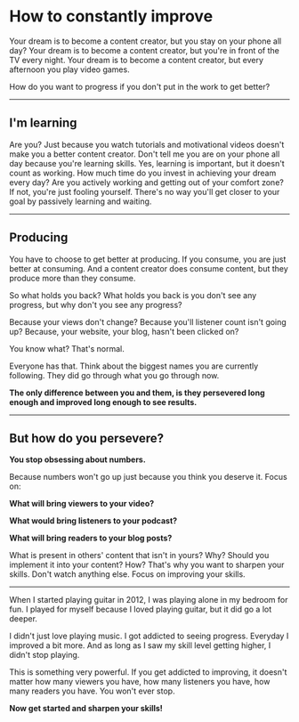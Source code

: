 
# How to constantly improve

Your dream is to become a content creator, but you stay on your phone all day? Your dream is to become a content creator, but you're in front of the TV every night. Your dream is to become a content creator, but every afternoon you play video games.

How do you want to progress if you don't put in the work to get better?

---
## I'm learning

Are you? Just because you watch tutorials and motivational videos doesn't make you a better content creator. Don't tell me you are on your phone all day because you're learning skills. Yes, learning is important, but it doesn't count as working. How much time do you invest in achieving your dream every day? Are you actively working and getting out of your comfort zone? If not, you're just fooling yourself. There's no way you'll get closer to your goal by passively learning and waiting.

---
## Producing

You have to choose to get better at producing. If you consume, you are just better at consuming. And a content  creator does consume content, but they produce more than they consume.

So what holds you back? What holds you back is you don't see any progress, but why don't you see any progress?

Because your views don't change?
Because you'll listener count isn't going up? Because, your website, your blog, hasn't been clicked on?

You know what? That's normal.

Everyone has that. Think about the biggest names you are currently following. They did go through what you go through now.

**The only difference between you and them, is they persevered long enough and improved long enough to see results.**

---
## But how do you persevere?

**You stop obsessing about numbers.**

Because numbers won't go up just because you think you deserve it. Focus on:

**What will bring viewers to your video?**

**What would bring listeners to your podcast?**

**What will bring readers to your blog posts?**

What is present in others' content that isn't in yours? Why? Should you implement it into your content? How?
That's why you want to sharpen your skills.
Don't watch anything else. Focus on improving your skills.


---

When I started playing guitar in 2012,  I was playing alone in my bedroom for fun. I played for myself because I loved playing guitar, but it did go a lot deeper.

I didn't just love playing music. I got addicted to seeing progress. Everyday I improved a bit more. And as long as I saw my skill level getting higher, I didn't stop playing.

This is something very powerful. If you get addicted to improving, it doesn't matter how many viewers you have, how many listeners you have, how many readers you have. You won't ever stop.

**Now get started and sharpen your skills!**
